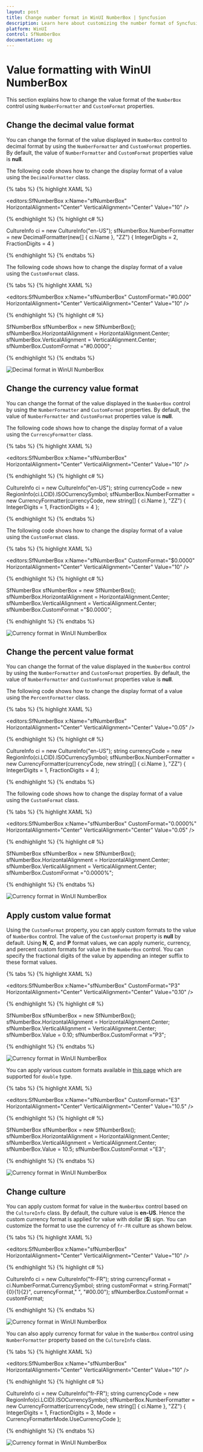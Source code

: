 ```yaml
---
layout: post
title: Change number format in WinUI NumberBox | Syncfusion
description: Learn here about customizing the number format of Syncfusion WinUI NumberBox (SfNumberBox) control and more.
platform: WinUI
control: SfNumberBox
documentation: ug
---
```


# Value formatting with WinUI NumberBox

This section explains how to change the value format of the `NumberBox` control using `NumberFormatter` and `CustomFormat` properties.

## Change the decimal value format

You can change the format of the value displayed in `NumberBox` control to decimal format by using the `NumberFormatter` and `CustomFormat` properties. By default, the value of `NumberFormatter` and `CustomFormat` properties value is **null**.

The following code shows how to change the display format of a value using the `DecimalFormatter` class. 

{% tabs %}
{% highlight XAML %}

<editors:SfNumberBox x:Name="sfNumberBox" 
                     HorizontalAlignment="Center" VerticalAlignment="Center" Value="10" />

{% endhighlight %}
{% highlight c# %}

CultureInfo ci = new CultureInfo("en-US");
sfNumberBox.NumberFormatter = new DecimalFormatter(new[] { ci.Name }, "ZZ")
{
    IntegerDigits = 2,
    FractionDigits = 4
}

{% endhighlight %}
{% endtabs %}

The following code shows how to change the display format of a value using the `CustomFormat` class. 

{% tabs %}
{% highlight XAML %}

<editors:SfNumberBox x:Name="sfNumberBox" CustomFormat="#0.000"
                     HorizontalAlignment="Center" VerticalAlignment="Center" Value="10" />

{% endhighlight %}
{% highlight c# %}

SfNumberBox sfNumberBox = new SfNumberBox();
sfNumberBox.HorizontalAlignment = HorizontalAlignment.Center;
sfNumberBox.VerticalAlignment = VerticalAlignment.Center;
sfNumberBox.CustomFormat ="#0.0000";

{% endhighlight %}
{% endtabs %}

![Decimal format in WinUI NumberBox](Formatting_images/decimal-format-change.png)

## Change the currency value format

You can change the format of the value displayed in the `NumberBox` control by using the `NumberFormatter` and `CustomFormat` properties. By default, the value of `NumberFormatter` and `CustomFormat` properties value is **null**.

The following code shows how to change the display format of a value using the `CurrencyFormatter` class. 

{% tabs %}
{% highlight XAML %}

<editors:SfNumberBox x:Name="sfNumberBox" 
                     HorizontalAlignment="Center" VerticalAlignment="Center" Value="10" />

{% endhighlight %}
{% highlight c# %}

CultureInfo ci = new CultureInfo("en-US");
string currencyCode = new RegionInfo(ci.LCID).ISOCurrencySymbol;
sfNumberBox.NumberFormatter = new CurrencyFormatter(currencyCode, new string[] { ci.Name }, "ZZ")
{
    IntegerDigits = 1,
    FractionDigits = 4
};

{% endhighlight %}
{% endtabs %}

The following code shows how to change the display format of a value using the `CustomFormat` class. 

{% tabs %}
{% highlight XAML %}

<editors:SfNumberBox x:Name="sfNumberBox" CustomFormat="$0.0000"
                     HorizontalAlignment="Center" VerticalAlignment="Center" Value="10" />

{% endhighlight %}
{% highlight c# %}

SfNumberBox sfNumberBox = new SfNumberBox();
sfNumberBox.HorizontalAlignment = HorizontalAlignment.Center;
sfNumberBox.VerticalAlignment = VerticalAlignment.Center;
sfNumberBox.CustomFormat ="$0.0000";

{% endhighlight %}
{% endtabs %}

![Currency format in WinUI NumberBox](Formatting_images/currency-format-change.png)

## Change the percent value format

You can change the format of the value displayed in the `NumberBox` control by using the `NumberFormatter` and `CustomFormat` properties. By default, the value of `NumberFormatter` and `CustomFormat` properties value is **null**.

The following code shows how to change the display format of a value using the `PercentFormatter` class. 

{% tabs %}
{% highlight XAML %}

<editors:SfNumberBox x:Name="sfNumberBox" 
                     HorizontalAlignment="Center" VerticalAlignment="Center" Value="0.05" />

{% endhighlight %}
{% highlight c# %}

CultureInfo ci = new CultureInfo("en-US");
string currencyCode = new RegionInfo(ci.LCID).ISOCurrencySymbol;
sfNumberBox.NumberFormatter = new CurrencyFormatter(currencyCode, new string[] { ci.Name }, "ZZ")
{
    IntegerDigits = 1,
    FractionDigits = 4
};

{% endhighlight %}
{% endtabs %}

The following code shows how to change the display format of a value using the `CustomFormat` class. 

{% tabs %}
{% highlight XAML %}

<editors:SfNumberBox x:Name="sfNumberBox" CustomFormat="0.0000%"
                     HorizontalAlignment="Center" VerticalAlignment="Center" Value="0.05" />

{% endhighlight %}
{% highlight c# %}

SfNumberBox sfNumberBox = new SfNumberBox();
sfNumberBox.HorizontalAlignment = HorizontalAlignment.Center;
sfNumberBox.VerticalAlignment = VerticalAlignment.Center;
sfNumberBox.CustomFormat ="0.0000%";

{% endhighlight %}
{% endtabs %}

![Currency format in WinUI NumberBox](Formatting_images/percent-format-change.png)

## Apply custom value format

Using the `CustomFormat` property, you can apply custom formats to the value of `NumberBox` control. The value of the `CustomFormat` property is **null** by default. Using **N**, **C**, and **P** format values, we can apply numeric, currency, and percent custom formats for value in the `NumberBox` control. You can specify the fractional digits of the value by appending an integer suffix to these format values. 

{% tabs %}
{% highlight XAML %}

<editors:SfNumberBox x:Name="sfNumberBox" CustomFormat="P3"
                     HorizontalAlignment="Center" VerticalAlignment="Center" Value="0.10" />

{% endhighlight %}
{% highlight c# %}

SfNumberBox sfNumberBox = new SfNumberBox();
sfNumberBox.HorizontalAlignment = HorizontalAlignment.Center;
sfNumberBox.VerticalAlignment = VerticalAlignment.Center;
sfNumberBox.Value = 0.10;
sfNumberBox.CustomFormat ="P3";

{% endhighlight %}
{% endtabs %}

![Currency format in WinUI NumberBox](Formatting_images/basic_customformats.png)

You can apply various custom formats available in [this page](https://docs.microsoft.com/en-us/dotnet/standard/base-types/standard-numeric-format-strings) which are supported for `double` type.

{% tabs %}
{% highlight XAML %}

<editors:SfNumberBox x:Name="sfNumberBox" CustomFormat="E3"
                     HorizontalAlignment="Center" VerticalAlignment="Center" Value="10.5" />

{% endhighlight %}
{% highlight c# %}

SfNumberBox sfNumberBox = new SfNumberBox();
sfNumberBox.HorizontalAlignment = HorizontalAlignment.Center;
sfNumberBox.VerticalAlignment = VerticalAlignment.Center;
sfNumberBox.Value = 10.5;
sfNumberBox.CustomFormat ="E3";

{% endhighlight %}
{% endtabs %}

![Currency format in WinUI NumberBox](Formatting_images/custom_format_E3.png)

## Change culture

You can apply custom format for value in the `NumberBox` control based on the `CultureInfo` class. By default, the culture value is **en-US**. Hence the custom currency format is applied for value with dollar (**$**) sign. You can customize the format to use the currency of `fr-FR` culture as shown below.

{% tabs %}
{% highlight XAML %}

<editors:SfNumberBox x:Name="sfNumberBox" HorizontalAlignment="Center" VerticalAlignment="Center" Value="10" />

{% endhighlight %}
{% highlight c# %}

CultureInfo ci = new CultureInfo("fr-FR");
string currencyFormat = ci.NumberFormat.CurrencySymbol;
string customFormat = string.Format("{0}{1}{2}", currencyFormat," ", "#00.00");
sfNumberBox.CustomFormat = customFormat;

{% endhighlight %}
{% endtabs %}

![Currency format in WinUI NumberBox](Formatting_images/culturebased_format.png)

You can also apply currency format for value in the `NumberBox` control using `NumberFormatter` property based on the `CultureInfo` class.

{% tabs %}
{% highlight XAML %}

<editors:SfNumberBox x:Name="sfNumberBox" HorizontalAlignment="Center" VerticalAlignment="Center" Value="10" />

{% endhighlight %}
{% highlight c# %}

CultureInfo ci = new CultureInfo("fr-FR");
string currencyCode = new RegionInfo(ci.LCID).ISOCurrencySymbol;
sfNumberBox.NumberFormatter = new CurrencyFormatter(currencyCode, new string[] { ci.Name }, "ZZ")
{
    IntegerDigits = 1,
    FractionDigits = 3,
    Mode = CurrencyFormatterMode.UseCurrencyCode
};

{% endhighlight %}
{% endtabs %}

![Currency format in WinUI NumberBox](Formatting_images/culturebased_currencyFormatter.png)


